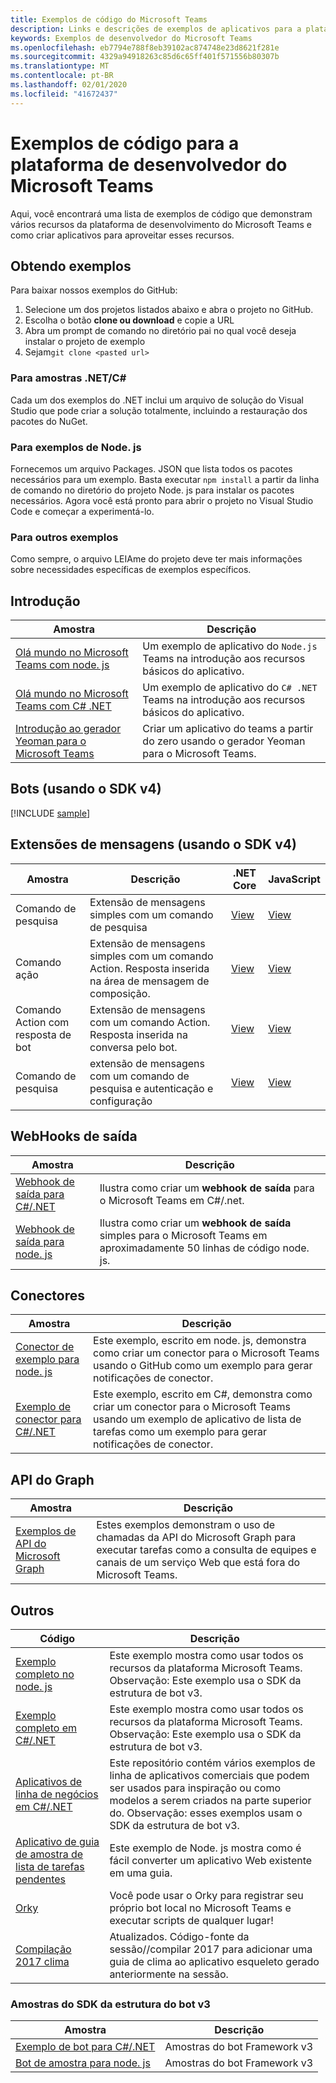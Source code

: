 ```yaml
---
title: Exemplos de código do Microsoft Teams
description: Links e descrições de exemplos de aplicativos para a plataforma de desenvolvedor do Microsoft Teams
keywords: Exemplos de desenvolvedor do Microsoft Teams
ms.openlocfilehash: eb7794e788f8eb39102ac874748e23d8621f281e
ms.sourcegitcommit: 4329a94918263c85d6c65ff401f571556b80307b
ms.translationtype: MT
ms.contentlocale: pt-BR
ms.lasthandoff: 02/01/2020
ms.locfileid: "41672437"
---
```

# <a name="code-samples-for-the-microsoft-teams-developer-platform"></a>Exemplos de código para a plataforma de desenvolvedor do Microsoft Teams

Aqui, você encontrará uma lista de exemplos de código que demonstram vários recursos da plataforma de desenvolvimento do Microsoft Teams e como criar aplicativos para aproveitar esses recursos.

## <a name="getting-samples"></a>Obtendo exemplos

Para baixar nossos exemplos do GitHub:

1. Selecione um dos projetos listados abaixo e abra o projeto no GitHub.
2. Escolha o botão **clone ou download** e copie a URL
3. Abra um prompt de comando no diretório pai no qual você deseja instalar o projeto de exemplo
4. Sejam`git clone <pasted url>`

### <a name="for-netc-samples"></a>Para amostras .NET/C#

Cada um dos exemplos do .NET inclui um arquivo de solução do Visual Studio que pode criar a solução totalmente, incluindo a restauração dos pacotes do NuGet.

### <a name="for-nodejs-samples"></a>Para exemplos de Node. js

Fornecemos um arquivo Packages. JSON que lista todos os pacotes necessários para um exemplo. Basta executar `npm install` a partir da linha de comando no diretório do projeto Node. js para instalar os pacotes necessários. Agora você está pronto para abrir o projeto no Visual Studio Code e começar a experimentá-lo.

### <a name="for-other-samples"></a>Para outros exemplos

Como sempre, o arquivo LEIAme do projeto deve ter mais informações sobre necessidades específicas de exemplos específicos.

## <a name="get-started"></a>Introdução

| Amostra | Descrição|
|--------|-------------|
| [Olá mundo no Microsoft Teams com node. js](https://github.com/OfficeDev/msteams-samples-hello-world-nodejs) | Um exemplo de aplicativo do `Node.js` Teams na introdução aos recursos básicos do aplicativo.|
| [Olá mundo no Microsoft Teams com C# .NET](https://github.com/OfficeDev/msteams-samples-hello-world-csharp) | Um exemplo de aplicativo do `C# .NET` Teams na introdução aos recursos básicos do aplicativo.|
| [Introdução ao gerador Yeoman para o Microsoft Teams](~/tutorials/get-started-yeoman.md) | Criar um aplicativo do teams a partir do zero usando o gerador Yeoman para o Microsoft Teams. |

## <a name="bots-using-the-v4-sdk"></a>Bots (usando o SDK v4)

[!INCLUDE [sample](~/includes/bots/teams-bot-samples.md)]

## <a name="messaging-extensions-using-the-v4-sdk"></a>Extensões de mensagens (usando o SDK v4)

| Amostra | Descrição | .NET Core | JavaScript |
|--------|------------- |---|---|
| Comando de pesquisa | Extensão de mensagens simples com um comando de pesquisa | [View](https://github.com/microsoft/BotBuilder-Samples/tree/master/samples/csharp_dotnetcore/50.teams-messaging-extensions-search)| [View](https://github.com/microsoft/BotBuilder-Samples/tree/master/samples/javascript_nodejs/50.teams-messaging-extensions-search)|
| Comando ação | Extensão de mensagens simples com um comando Action. Resposta inserida na área de mensagem de composição. | [View](https://github.com/microsoft/BotBuilder-Samples/tree/master/samples/csharp_dotnetcore/51.teams-messaging-extensions-action)|[View](https://github.com/microsoft/BotBuilder-Samples/tree/master/samples/javascript_nodejs/51.teams-messaging-extensions-action)|
| Comando Action com resposta de bot | Extensão de mensagens com um comando Action. Resposta inserida na conversa pelo bot. | [View](https://github.com/microsoft/BotBuilder-Samples/tree/master/samples/csharp_dotnetcore/53.teams-messaging-extensions-action-preview)|[View](https://github.com/microsoft/BotBuilder-Samples/tree/master/samples/javascript_nodejs/53.teams-messaging-extensions-action-preview)|
| Comando de pesquisa | extensão de mensagens com um comando de pesquisa e autenticação e configuração | [View](https://github.com/microsoft/BotBuilder-Samples/tree/master/samples/csharp_dotnetcore/52.teams-messaging-extensions-search-auth-config)| [View](https://github.com/microsoft/BotBuilder-Samples/tree/master/samples/javascript_nodejs/52.teams-messaging-extensions-search-auth-config)|

## <a name="outgoing-webhooks"></a>WebHooks de saída

| Amostra | Descrição
|--------|-------------
| [Webhook de saída para C#/.NET](https://github.com/OfficeDev/microsoft-teams-sample-outgoing-webhook) | Ilustra como criar um **webhook de saída** para o Microsoft Teams em C#/.net.
| [Webhook de saída para node. js](https://github.com/OfficeDev/msteams-samples-outgoing-webhook-nodejs) | Ilustra como criar um **webhook de saída** simples para o Microsoft Teams em aproximadamente 50 linhas de código node. js.

## <a name="connectors"></a>Conectores

| Amostra | Descrição
|--------|-------------
| [Conector de exemplo para node. js](https://github.com/OfficeDev/microsoft-teams-sample-connector-nodejs) | Este exemplo, escrito em node. js, demonstra como criar um conector para o Microsoft Teams usando o GitHub como um exemplo para gerar notificações de conector.
| [Exemplo de conector para C#/.NET](https://github.com/OfficeDev/microsoft-teams-sample-connector-csharp) | Este exemplo, escrito em C#, demonstra como criar um conector para o Microsoft Teams usando um exemplo de aplicativo de lista de tarefas como um exemplo para gerar notificações de conector.

## <a name="graph-api"></a>API do Graph

| Amostra | Descrição
|--------|-------------
| [Exemplos de API do Microsoft Graph](https://github.com/OfficeDev/microsoft-teams-sample-graph) | Estes exemplos demonstram o uso de chamadas da API do Microsoft Graph para executar tarefas como a consulta de equipes e canais de um serviço Web que está fora do Microsoft Teams.

## <a name="others"></a>Outros

| Código | Descrição |
|------|------------- |
| [Exemplo completo no node. js](https://github.com/OfficeDev/microsoft-teams-sample-complete-node) | Este exemplo mostra como usar todos os recursos da plataforma Microsoft Teams. Observação: Este exemplo usa o SDK da estrutura de bot v3.|
| [Exemplo completo em C#/.NET](https://github.com/OfficeDev/microsoft-teams-sample-complete-csharp) | Este exemplo mostra como usar todos os recursos da plataforma Microsoft Teams. Observação: Este exemplo usa o SDK da estrutura de bot v3. |
| [Aplicativos de linha de negócios em C#/.NET](https://github.com/OfficeDev/msteams-sample-line-of-business-apps-csharp) | Este repositório contém vários exemplos de linha de aplicativos comerciais que podem ser usados para inspiração ou como modelos a serem criados na parte superior do. Observação: esses exemplos usam o SDK da estrutura de bot v3.|
| [Aplicativo de guia de amostra de lista de tarefas pendentes](https://github.com/OfficeDev/microsoft-teams-sample-todo) | Este exemplo de Node. js mostra como é fácil converter um aplicativo Web existente em uma guia. |
| [Orky](https://github.com/OfficeDev/Orky) | Você pode usar o Orky para registrar seu próprio bot local no Microsoft Teams e executar scripts de qualquer lugar! |
| [Compilação 2017 clima](https://github.com/OfficeDev/microsoft-teams-build2017-weather) | Atualizados. Código-fonte da sessão//compilar 2017 para adicionar uma guia de clima ao aplicativo esqueleto gerado anteriormente na sessão. |

### <a name="bot-framework-sdk-v3-samples"></a>Amostras do SDK da estrutura do bot v3

| Amostra | Descrição |
|--------|------------- |
| [Exemplo de bot para C#/.NET](https://github.com/OfficeDev/BotBuilder-MicrosoftTeams/tree/master/CSharp/Samples/Microsoft.Bot.Connector.Teams.SampleBot) | Amostras do bot Framework v3|
| [Bot de amostra para node. js](https://github.com/OfficeDev/BotBuilder-MicrosoftTeams/tree/master/Node/samples) | Amostras do bot Framework v3 |
